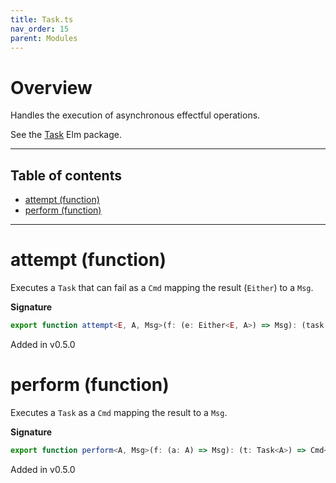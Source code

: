 ```yaml
---
title: Task.ts
nav_order: 15
parent: Modules
---
```


# Overview

Handles the execution of asynchronous effectful operations.

See the [Task](https://package.elm-lang.org/packages/elm/core/latest/Task) Elm package.

---

<h2 class="text-delta">Table of contents</h2>

- [attempt (function)](#attempt-function)
- [perform (function)](#perform-function)

---

# attempt (function)

Executes a `Task` that can fail as a `Cmd` mapping the result (`Either`) to a `Msg`.

**Signature**

```ts
export function attempt<E, A, Msg>(f: (e: Either<E, A>) => Msg): (task: Task<Either<E, A>>) => Cmd<Msg> { ... }
```

Added in v0.5.0

# perform (function)

Executes a `Task` as a `Cmd` mapping the result to a `Msg`.

**Signature**

```ts
export function perform<A, Msg>(f: (a: A) => Msg): (t: Task<A>) => Cmd<Msg> { ... }
```

Added in v0.5.0
